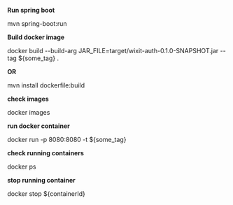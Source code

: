 **Run spring boot**

mvn spring-boot:run

**Build docker image**

docker build --build-arg JAR_FILE=target/wixit-auth-0.1.0-SNAPSHOT.jar --tag ${some_tag} .

**OR**

mvn install dockerfile:build

**check images**

docker images

**run docker container**

docker run -p 8080:8080 -t ${some_tag}

**check running containers**

docker ps

**stop running container**

docker stop ${containerId}